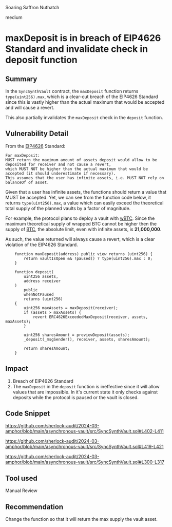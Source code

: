 Soaring Saffron Nuthatch

medium

# maxDeposit is in breach of EIP4626 Standard and invalidate check in deposit function

## Summary

In the `SyncSynthVault` contract, the `maxDeposit` function returns `type(uint256).max`, which is a clear-cut breach of the EIP4626 Standard since this is vastly higher than the actual maximum that would be accepted and will cause a revert.  

This also partially invalidates the `maxDeposit` check in the `deposit` function. 

## Vulnerability Detail

From the [EIP4626](https://eips.ethereum.org/EIPS/eip-4626#methods) Standard: 

```solidity
For maxDeposit:
MUST return the maximum amount of assets deposit would allow to be deposited for receiver and not cause a revert, 
which MUST NOT be higher than the actual maximum that would be accepted (it should underestimate if necessary).   
This assumes that the user has infinite assets, i.e. MUST NOT rely on balanceOf of asset.

```
Given that a user has infinite assets, the functions should return a value that MUST be accepted. Yet, we can see from the function code below, it returns `type(uint256).max`, a value which can easily exceed the theoretical total supply of the planned vaults by a factor of magnitude.

For example, the protocol plans to deploy a vault with [wBTC](https://www.coingecko.com/en/coins/wrapped-bitcoin). Since the maximum theoretical supply of wrapped BTC cannot be higher then the supply of [BTC](https://www.coingecko.com/en/coins/bitcoin), the absolute limit, even with infinite assets, is **21,000,000**.   

As such, the value returned will always cause a revert, which is a clear violation of the EIP4626 Standard. 

```solidity
    function maxDeposit(address) public view returns (uint256) {
        return vaultIsOpen && !paused() ? type(uint256).max : 0;
    }

    function deposit(
        uint256 assets,
        address receiver
    )
        public
        whenNotPaused
        returns (uint256)
    {
        uint256 maxAssets = maxDeposit(receiver);
        if (assets > maxAssets) {
            revert ERC4626ExceededMaxDeposit(receiver, assets, maxAssets);
        }

        uint256 sharesAmount = previewDeposit(assets);
        _deposit(_msgSender(), receiver, assets, sharesAmount);

        return sharesAmount;
    }
```
## Impact

1. Breach of EIP4626 Standard
2. The `maxDeposit` in the `deposit` function is ineffective since it will allow values that are impossible. In it's current state it only checks against deposits while the protocol is paused or the vault is closed.


## Code Snippet

https://github.com/sherlock-audit/2024-03-amphor/blob/main/asynchronous-vault/src/SyncSynthVault.sol#L402-L411

https://github.com/sherlock-audit/2024-03-amphor/blob/main/asynchronous-vault/src/SyncSynthVault.sol#L419-L421

https://github.com/sherlock-audit/2024-03-amphor/blob/main/asynchronous-vault/src/SyncSynthVault.sol#L300-L317

## Tool used

Manual Review

## Recommendation

Change the function so that it will return the max supply the vault asset. 
